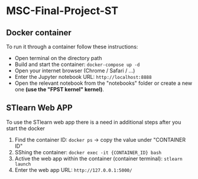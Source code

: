 # MSC-Final-Project-ST
## Docker container
To run it through a container follow these instructions:
- Open terminal on the directory path
- Build and start the container: `docker-compose up -d`
- Open your internet browser (Chrome / Safari / ...)
- Enter the Jupyter notebook URL: `http://localhost:8888`
- Open the relevant notebook from the "notebooks" folder or create a new one <b>(use the "FPST kernel" kernel)</b>. 

## STlearn Web APP
To use the STlearn web app there is a need in additional steps after you start the docker
1. Find the container ID: `docker ps` -> copy the value under "CONTAINER ID"
2. SShing the container: `docker exec -it {CONTAINER_ID} bash`
3. Active the web app within the container (container terminal): `stlearn launch`
4. Enter the web app URL: `http://127.0.0.1:5000/`
